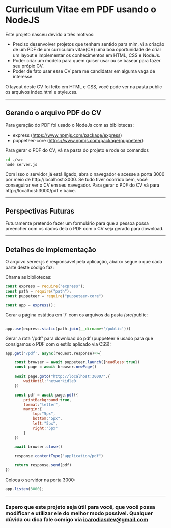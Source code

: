 # Curriculum Vitae em PDF usando o NodeJS 
Este projeto nasceu devido a três motivos:

- Preciso desenvolver projetos que tenham sentido para mim, vi a criação de um PDF de um curriculum vitae(CV) uma boa oportunidade de criar um layout e implementar os conhecimentos em HTML, CSS e NodeJs. 
- Poder criar um modelo para quem quiser usar ou se basear para fazer seu própio CV.
- Poder de fato usar esse CV para me candidatar em alguma  vaga de interesse.

O layout deste CV foi feito em HTML e CSS, você pode ver na pasta public os arquivos index.html e style.css.


---

## Gerando o arquivo PDF do CV

Para geração do PDF foi usado o NodeJs com as bibliotecas: 
- express (https://www.npmjs.com/package/express)
- puppeteer-core (https://www.npmjs.com/package/puppeteer)

Para gerar o PDF do CV, vá na pasta do projeto e rode os comandos
~~~bash
cd ./src
node server.js
~~~
Com isso o servidor já está ligado, abra o navegador e acesse a porta 3000 por meio de http://localhost:3000. Se tudo tiver ocorrido bem, você conseguirar ver o CV em seu navegador. Para gerar o PDF do CV vá para  http://localhost:3000/pdf e baixe.

---
## Perspectivas Futuras

Futuramente pretendo fazer um formulário para que a pessoa possa preencher com os dados dela o PDF com o CV seja gerado para download.

---
## Detalhes de implementação
O arquivo server.js é responsável pela aplicação, abaixo segue o que cada parte deste código faz:

Chama as bibliotecas:
~~~js
const express = require("express");
const path = require("path");
const puppeteer = require("puppeteer-core")

const app = express();
~~~

Gerar a página estática em '/' com os arquivos da pasta /src/public:

~~~js

app.use(express.static(path.join(__dirname+'/public')))
~~~

Gerar a rota '/pdf' para download do pdf (puppeteer é usado para que consigamos o PDF com o estilo aplicado via CSS):

~~~js
app.get('/pdf', async(request,response)=>{

    const browser = await puppeteer.launch({headless:true})
    const page = await browser.newPage()

    await page.goto("http://localhost:3000/",{
        waitUntil:'networkidle0'
    })

    const pdf = await page.pdf({
        printBackground:true,
        format:"letter",
        margin:{
            top:"5px",
            bottom:"5px",
            left:"5px",
            right:"5px"
        }
    })

    await browser.close()

    response.contentType("application/pdf")

    return response.send(pdf)
})
~~~

Coloca o servidor na porta 3000:
~~~js
app.listen(3000);
~~~

---
### Espero que este projeto seja útil para você, que você possa modificar e utilizar ele do melhor modo possível. Qualquer dúvida ou dica fale comigo via icarodiasdev@gmail.com 


